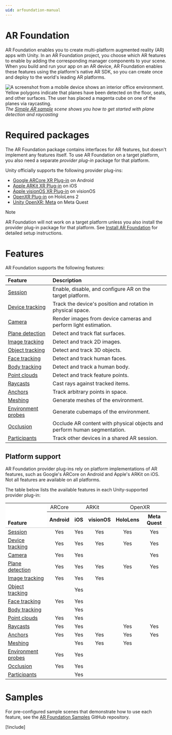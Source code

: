 ```yaml
---
uid: arfoundation-manual
---
```

# AR Foundation

AR Foundation enables you to create multi-platform augmented reality (AR) apps with Unity. In an AR Foundation project, you choose which AR features to enable by adding the corresponding manager components to your scene. When you build and run your app on an AR device, AR Foundation enables these features using the platform's native AR SDK, so you can create once and deploy to the world's leading AR platforms.

![A screenshot from a mobile device shows an interior office environment. Yellow polygons indicate that planes have been detected on the floor, seats, and other surfaces. The user has placed a magenta cube on one of the planes via raycasting.](images/sample-simple-ar.png)<br/>*The [Simple AR sample](https://github.com/Unity-Technologies/arfoundation-samples#simple-ar) scene shows you how to get started with plane detection and raycasting*

# Required packages

The AR Foundation package contains interfaces for AR features, but doesn't implement any features itself. To use AR Foundation on a target platform, you also need a separate *provider plug-in* package for that platform.

Unity officially supports the following provider plug-ins:

* [Google ARCore XR Plug-in](https://docs.unity3d.com/Packages/com.unity.xr.arcore@5.1/manual/index.html) on Android
* [Apple ARKit XR Plug-in](https://docs.unity3d.com/Packages/com.unity.xr.arkit@5.1/manual/index.html) on iOS
* [Apple visionOS XR Plug-in](https://docs.unity3d.com/Packages/com.unity.xr.visionos@0.6/manual/index.html) on visionOS
* [OpenXR Plug-in](https://docs.unity3d.com/Packages/com.unity.xr.openxr@1.5/manual/index.html) on HoloLens 2
* [Unity OpenXR: Meta](https://docs.unity3d.com/Packages/com.unity.xr.meta-openxr@1.0/manual/index.html) on Meta Quest

> [!NOTE]
> AR Foundation will not work on a target platform unless you also install the provider plug-in package for that platform. See [Install AR Foundation](xref:arfoundation-install) for detailed setup instructions.

# Features

AR Foundation supports the following features:

| Feature | Description |
| :------ | :---------- |
| [Session](xref:arfoundation-session) | Enable, disable, and configure AR on the target platform. |
| [Device tracking](xref:arfoundation-device-tracking) | Track the device's position and rotation in physical space. |
| [Camera](xref:arfoundation-camera) | Render images from device cameras and perform light estimation. |
| [Plane detection](xref:arfoundation-plane-detection) | Detect and track flat surfaces. |
| [Image tracking](xref:arfoundation-image-tracking) | Detect and track 2D images. |
| [Object tracking](xref:arfoundation-object-tracking) | Detect and track 3D objects. |
| [Face tracking](xref:arfoundation-face-tracking) | Detect and track human faces. |
| [Body tracking](xref:UnityEngine.XR.ARFoundation.ARHumanBodyManager) | Detect and track a human body. |
| [Point clouds](xref:arfoundation-point-clouds) | Detect and track feature points. |
| [Raycasts](xref:arfoundation-raycasts) | Cast rays against tracked items. |
| [Anchors](xref:arfoundation-anchors) | Track arbitrary points in space. |
| [Meshing](xref:arfoundation-meshing) | Generate meshes of the environment. |
| [Environment probes](xref:arfoundation-environment-probes) | Generate cubemaps of the environment. |
| [Occlusion](xref:arfoundation-occlusion) | Occlude AR content with physical objects and perform human segmentation. |
| [Participants](xref:arfoundation-participant-tracking) | Track other devices in a shared AR session. |

## Platform support

AR Foundation provider plug-ins rely on platform implementations of AR features, such as Google's ARCore on Android and Apple's ARKit on iOS. Not all features are available on all platforms.

The table below lists the available features in each Unity-supported provider plug-in:

<table>
  <tr>
  	<td rowspan="2" style="vertical-align: bottom; background-color: #ffffff;"><strong>Feature</strong></td>
  	<td style="text-align: center">ARCore</td>
  	<td colspan="2" style="text-align: center">ARKit</td>
  	<td colspan="2" style="text-align: center">OpenXR</td>
  </tr>
  <tr style="border-bottom: 2px solid #dddddd">
  	<th style="text-align: center">Android</th>
  	<th style="text-align: center">iOS</th>
  	<th style="text-align: center">visionOS</th>
  	<th style="text-align: center">HoloLens</th>
  	<th style="text-align: center">Meta Quest</th>
  </tr>
  <tr>
  	<td><a href="features/session.md">Session</a></td>
  	<td style="text-align: center">Yes</td> <!-- Android -->
  	<td style="text-align: center">Yes</td> <!-- iOS -->
  	<td style="text-align: center">Yes</td> <!-- visionOS -->
  	<td style="text-align: center">Yes</td> <!-- HoloLens -->
  	<td style="text-align: center">Yes</td> <!-- Meta Quest -->
  </tr>
  <tr>
  	<td><a href="features/device-tracking.md">Device tracking</a></td>
  	<td style="text-align: center">Yes</td> <!-- Android -->
  	<td style="text-align: center">Yes</td> <!-- iOS -->
  	<td style="text-align: center">Yes</td> <!-- visionOS -->
  	<td style="text-align: center">Yes</td> <!-- HoloLens -->
  	<td style="text-align: center">Yes</td> <!-- Meta Quest -->
  </tr>
  <tr>
  	<td><a href="features/Camera/camera.md">Camera</a></td>
  	<td style="text-align: center">Yes</td> <!-- Android -->
  	<td style="text-align: center">Yes</td> <!-- iOS -->
  	<td style="text-align: center"></td>    <!-- visionOS -->
  	<td style="text-align: center"></td>    <!-- HoloLens -->
  	<td style="text-align: center">Yes</td> <!-- Meta Quest -->
  </tr>
  <tr>
  	<td><a href="features/plane-detection/plane-detection.md">Plane detection</a></td>
  	<td style="text-align: center">Yes</td> <!-- Android -->
  	<td style="text-align: center">Yes</td> <!-- iOS -->
  	<td style="text-align: center">Yes</td> <!-- visionOS -->
  	<td style="text-align: center">Yes</td> <!-- HoloLens -->
  	<td style="text-align: center">Yes</td> <!-- Meta Quest -->
  </tr>
  <tr>
  	<td><a href="features/image-tracking.md">Image tracking</a></td>
  	<td style="text-align: center">Yes</td> <!-- Android -->
  	<td style="text-align: center">Yes</td> <!-- iOS -->
  	<td style="text-align: center">Yes</td> <!-- visionOS -->
  	<td style="text-align: center"></td>    <!-- HoloLens -->
  	<td style="text-align: center"></td>    <!-- Meta Quest -->
  </tr>
  <tr>
  	<td><a href="features/object-tracking.md">Object tracking</a></td>
  	<td style="text-align: center"></td>    <!-- Android -->
  	<td style="text-align: center">Yes</td> <!-- iOS -->
  	<td style="text-align: center"></td>    <!-- visionOS -->
  	<td style="text-align: center"></td>    <!-- HoloLens -->
  	<td style="text-align: center"></td>    <!-- Meta Quest -->
  </tr>
  <tr>
  	<td><a href="features/face-tracking.md">Face tracking</a></td>
  	<td style="text-align: center">Yes</td> <!-- Android -->
  	<td style="text-align: center">Yes</td> <!-- iOS -->
  	<td style="text-align: center"></td>    <!-- visionOS -->
  	<td style="text-align: center"></td>    <!-- HoloLens -->
  	<td style="text-align: center"></td>    <!-- Meta Quest -->
  </tr>
  <tr>
  	<td><a href="features/body-tracking.md">Body tracking</a></td>
  	<td style="text-align: center"></td>    <!-- Android -->
  	<td style="text-align: center">Yes</td> <!-- iOS -->
  	<td style="text-align: center"></td>    <!-- visionOS -->
  	<td style="text-align: center"></td>    <!-- HoloLens -->
  	<td style="text-align: center"></td>    <!-- Meta Quest -->
  </tr>
  <tr>
  	<td><a href="features/point-clouds.md">Point clouds</a></td>
  	<td style="text-align: center">Yes</td> <!-- Android -->
  	<td style="text-align: center">Yes</td> <!-- iOS -->
  	<td style="text-align: center"></td>    <!-- visionOS -->
  	<td style="text-align: center"></td>    <!-- HoloLens -->
  	<td style="text-align: center"></td>    <!-- Meta Quest -->
  </tr>
  <tr>
  	<td><a href="features/raycasts.md">Raycasts</a></td>
  	<td style="text-align: center">Yes</td> <!-- Android -->
  	<td style="text-align: center">Yes</td> <!-- iOS -->
  	<td style="text-align: center"></td>    <!-- visionOS -->
  	<td style="text-align: center">Yes</td> <!-- HoloLens -->
  	<td style="text-align: center">Yes</td> <!-- Meta Quest -->
  </tr>
  <tr>
  	<td><a href="features/anchors.md">Anchors</a></td>
  	<td style="text-align: center">Yes</td> <!-- Android -->
  	<td style="text-align: center">Yes</td> <!-- iOS -->
  	<td style="text-align: center">Yes</td> <!-- visionOS -->
  	<td style="text-align: center">Yes</td> <!-- HoloLens -->
  	<td style="text-align: center">Yes</td> <!-- Meta Quest -->
  </tr>
  <tr>
  	<td><a href="features/meshing.md">Meshing</a></td>
  	<td style="text-align: center"></td>    <!-- Android -->
  	<td style="text-align: center">Yes</td> <!-- iOS -->
  	<td style="text-align: center">Yes</td> <!-- visionOS -->
  	<td style="text-align: center">Yes</td> <!-- HoloLens -->
  	<td style="text-align: center"></td>    <!-- Meta Quest -->
  </tr>
  <tr>
  	<td><a href="features/environment-probes.md">Environment probes</a></td>
  	<td style="text-align: center">Yes</td> <!-- Android -->
  	<td style="text-align: center">Yes</td> <!-- iOS -->
  	<td style="text-align: center"></td>    <!-- visionOS -->
  	<td style="text-align: center"></td>    <!-- HoloLens -->
  	<td style="text-align: center"></td>    <!-- Meta Quest -->
  </tr>
  <tr>
  	<td><a href="features/occlusion.md">Occlusion</a></td>
  	<td style="text-align: center">Yes</td> <!-- Android -->
  	<td style="text-align: center">Yes</td> <!-- iOS -->
  	<td style="text-align: center"></td>    <!-- visionOS -->
  	<td style="text-align: center"></td>    <!-- HoloLens -->
  	<td style="text-align: center"></td>    <!-- Meta Quest -->
  </tr>
  <tr>
  	<td><a href="features/participant-tracking.md">Participants</a></td>
  	<td style="text-align: center"></td>    <!-- Android -->
  	<td style="text-align: center">Yes</td> <!-- iOS -->
  	<td style="text-align: center"></td>    <!-- visionOS -->
  	<td style="text-align: center"></td>    <!-- HoloLens -->
  	<td style="text-align: center"></td>    <!-- Meta Quest -->
  </tr>
</table>

# Samples

For pre-configured sample scenes that demonstrate how to use each feature, see the [AR Foundation Samples](https://github.com/Unity-Technologies/arfoundation-samples) GitHub repository.

[!include[](snippets/apple-arkit-trademark.md)]
